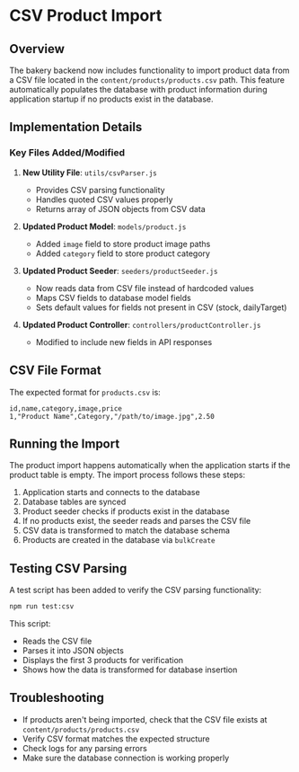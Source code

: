 # CSV Product Import

## Overview
The bakery backend now includes functionality to import product data from a CSV file located in the `content/products/products.csv` path. This feature automatically populates the database with product information during application startup if no products exist in the database.

## Implementation Details

### Key Files Added/Modified

1. **New Utility File**: `utils/csvParser.js`
   - Provides CSV parsing functionality
   - Handles quoted CSV values properly
   - Returns array of JSON objects from CSV data

2. **Updated Product Model**: `models/product.js`
   - Added `image` field to store product image paths
   - Added `category` field to store product category

3. **Updated Product Seeder**: `seeders/productSeeder.js`
   - Now reads data from CSV file instead of hardcoded values
   - Maps CSV fields to database model fields
   - Sets default values for fields not present in CSV (stock, dailyTarget)

4. **Updated Product Controller**: `controllers/productController.js`
   - Modified to include new fields in API responses

## CSV File Format

The expected format for `products.csv` is:
```
id,name,category,image,price
1,"Product Name",Category,"/path/to/image.jpg",2.50
```

## Running the Import

The product import happens automatically when the application starts if the product table is empty. The import process follows these steps:

1. Application starts and connects to the database
2. Database tables are synced
3. Product seeder checks if products exist in the database
4. If no products exist, the seeder reads and parses the CSV file
5. CSV data is transformed to match the database schema
6. Products are created in the database via `bulkCreate`

## Testing CSV Parsing

A test script has been added to verify the CSV parsing functionality:

```bash
npm run test:csv
```

This script:
- Reads the CSV file
- Parses it into JSON objects
- Displays the first 3 products for verification
- Shows how the data is transformed for database insertion

## Troubleshooting

- If products aren't being imported, check that the CSV file exists at `content/products/products.csv`
- Verify CSV format matches the expected structure
- Check logs for any parsing errors
- Make sure the database connection is working properly